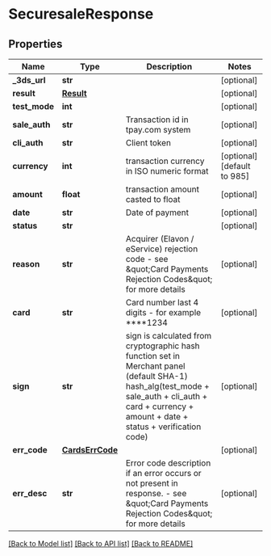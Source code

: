 # SecuresaleResponse

## Properties
Name | Type | Description | Notes
------------ | ------------- | ------------- | -------------
**_3ds_url** | **str** |  | [optional] 
**result** | [**Result**](Result.md) |  | [optional] 
**test_mode** | **int** |  | [optional] 
**sale_auth** | **str** | Transaction id in tpay.com system | [optional] 
**cli_auth** | **str** | Client token | [optional] 
**currency** | **int** | transaction currency in ISO numeric format | [optional] [default to 985]
**amount** | **float** | transaction amount casted to float | [optional] 
**date** | **str** | Date of payment | [optional] 
**status** | **str** |  | [optional] 
**reason** | **str** | Acquirer (Elavon / eService) rejection code - see \&quot;Card Payments Rejection Codes\&quot; for more details | [optional] 
**card** | **str** | Card number last 4 digits - for example ****1234 | [optional] 
**sign** | **str** | sign is calculated from cryptographic hash function set in Merchant panel (default SHA-1) hash_alg(test_mode + sale_auth + cli_auth + card + currency + amount + date + status + verification code)  | [optional] 
**err_code** | [**CardsErrCode**](CardsErrCode.md) |  | [optional] 
**err_desc** | **str** | Error code description if an error occurs or not present in response. - see \&quot;Card Payments Rejection Codes\&quot; for more details | [optional] 

[[Back to Model list]](../README.md#documentation-for-models) [[Back to API list]](../README.md#documentation-for-api-endpoints) [[Back to README]](../README.md)


